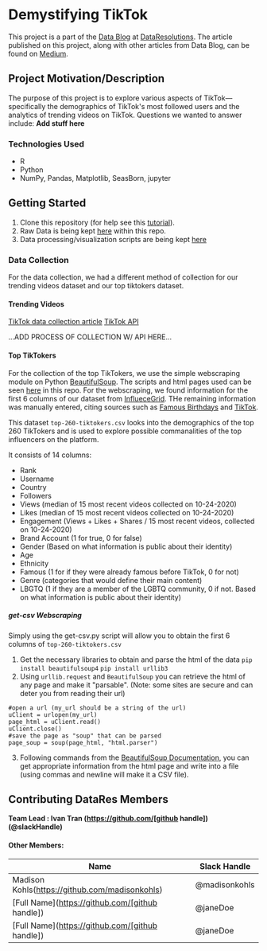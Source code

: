 # Demystifying TikTok
This project is a part of the [Data Blog](https://datares.github.io/#/datablog) at [DataResolutions](https://datares.github.io/#/).  The article published on this project, along with other articles from Data Blog, can be found on [Medium](https://medium.com/@ucladatares).

## Project Motivation/Description
The purpose of this project is to explore various aspects of TikTok—specifically the demographics of TikTok's most followed users and the analytics of trending videos on TikTok. Questions we wanted to answer include: **Add stuff here**

### Technologies Used
* R 
* Python
* NumPy, Pandas, Matplotlib, SeasBorn, jupyter

## Getting Started

1. Clone this repository (for help see this [tutorial](https://help.github.com/articles/cloning-a-repository/)).
2. Raw Data is being kept [here](https://github.com/ivantran96/TikTok_famous/tree/main/Datasets) within this repo.  
3. Data processing/visualization scripts are being kept [here](https://github.com/ivantran96/TikTok_famous/tree/main/Visualizations)

### Data Collection
For the data collection, we had a different method of collection for our trending videos dataset and our top tiktokers dataset.

#### Trending Videos
[TikTok data collection article](https://towardsdatascience.com/how-to-collect-data-from-tiktok-tutorial-ab848b40d191)
[TikTok API](https://github.com/davidteather/TikTok-Api)

...ADD PROCESS OF COLLECTION W/ API HERE...

#### Top TikTokers
For the collection of the top TikTokers, we use the simple webscraping module on Python [BeautifulSoup](https://www.crummy.com/software/BeautifulSoup/bs4/doc/). The scripts and html pages used can be seen [here](https://github.com/ivantran96/TikTok_famous/tree/main/Datasets/Top%20Tiktokers%20Data%20Collection) in this repo. For the webscraping, we found information for the first 6 columns of our dataset from [InflueceGrid](https://www.influencegrid.com/tiktok-influencers). THe remaining information was manually entered, citing sources such as [Famous Birthdays](https://www.famousbirthdays.com/) and [TikTok](https://www.tiktok.com/en/).

This dataset `top-260-tiktokers.csv` looks into the demographics of the top 260 TikTokers and is used to explore possible commanalities of the top influencers on the platform.

It consists of 14 columns:
* Rank
* Username
* Country
* Followers
* Views (median of 15 most recent videos collected on 10-24-2020)
* Likes (median of 15 most recent videos collected on 10-24-2020)
* Engagement (Views + Likes + Shares / 15 most recent videos, collected on 10-24-2020)
* Brand Account (1 for true, 0 for false)
* Gender (Based on what information is public about their identity)
* Age
* Ethnicity
* Famous (1 for if they were already famous before TikTok, 0 for not)
* Genre (categories that would define their main content)
* LBGTQ (1 if they are a member of the LGBTQ community, 0 if not. Based on what information is public about their identity)

##### get-csv Webscraping
Simply using the get-csv.py script will allow you to obtain the first 6 columns of `top-260-tiktokers.csv`

1. Get the necessary libraries to obtain and parse the html of the data
`pip install beautifulsoup4`
`pip install urllib3`
2. Using `urllib.request` and `BeautifulSoup` you can retrieve the html of any page and make it "parsable". (Note: some sites are secure and can deter you from reading their url)
```
#open a url (my_url should be a string of the url)
uClient = urlopen(my_url)
page_html = uClient.read()
uClient.close()
#save the page as "soup" that can be parsed
page_soup = soup(page_html, "html.parser")
```
3. Following commands from the [BeautifulSoup Documentation](https://www.crummy.com/software/BeautifulSoup/bs4/doc/), you can get appropriate information from the html page and write into a file (using commas and newline will make it a CSV file).

## Contributing DataRes Members

**Team Lead : Ivan Tran (https://github.com/[github handle])(@slackHandle)**

#### Other Members:

|Name     |  Slack Handle   | 
|---------|-----------------|
|Madison Kohls(https://github.com/madisonkohls)  | @madisonkohls   |
|[Full Name](https://github.com/[github handle]) |     @janeDoe    |
|[Full Name](https://github.com/[github handle]) |     @janeDoe    |